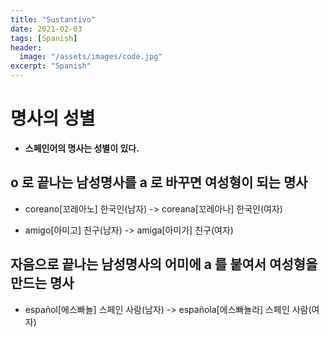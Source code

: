 ```yaml
---
title: "Sustantivo"
date: 2021-02-03
tags: [Spanish]
header:
  image: "/assets/images/code.jpg"
excerpt: "Spanish"
---
```


# 명사의 성별

* **스페인어의 명사는 성별이 있다.**



## o 로 끝나는 남성명사를 a 로 바꾸면 여성형이 되는 명사

* coreano[꼬레아노] 한국인(남자) -> coreana[꼬레아나] 한국인(여자)

* amigo[아미고] 친구(남자) -> amiga[아미가] 친구(여자)



## 자음으로 끝나는 남성명사의 어미에 a 를 붙여서 여성형을 만드는 명사

* español[에스빠뇰] 스페인 사람(남자) -> española[에스빠뇰라] 스페인 사람(여자)
